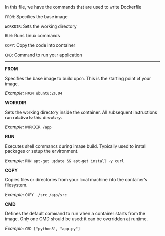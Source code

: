 In this file, we have the commands that are used to write Dockerfile


`FROM`: Specifies the base image

`WORKDIR`: Sets the working directory

`RUN`: Runs Linux commands

`COPY`: Copy the code into container

`CMD`: Command to run your application




---


**FROM**

Specifies the base image to build upon. This is the starting point of your image.

*Example:* `FROM ubuntu:20.04`

**WORKDIR**

Sets the working directory inside the container. All subsequent instructions run relative to this directory.

*Example:* `WORKDIR /app`

**RUN**

Executes shell commands during image build. Typically used to install packages or setup the environment.

*Example:* `RUN apt-get update && apt-get install -y curl`

**COPY**

Copies files or directories from your local machine into the container’s filesystem.

*Example:* `COPY ./src /app/src`

**CMD**

Defines the default command to run when a container starts from the image. Only one CMD should be used; it can be overridden at runtime.

*Example:* `CMD ["python3", "app.py"]`





